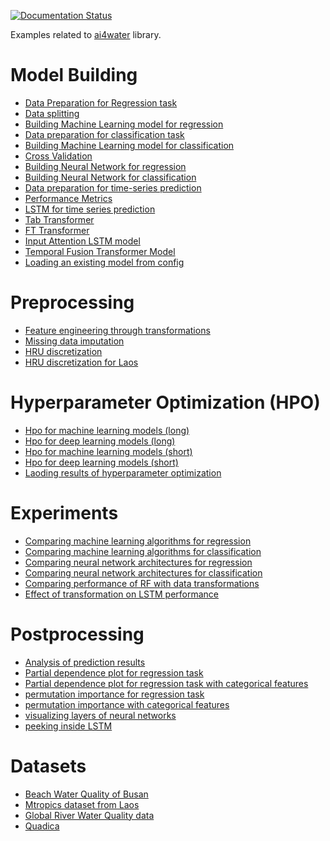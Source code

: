 
[![Documentation Status](https://readthedocs.org/projects/ai4water-examples/badge/?version=latest)](https://ai4water.readthedocs.io/projects/Examples/en/latest/?badge=latest)


Examples related to [ai4water](https://ai4water.readthedocs.io/) library.

Model Building
===============

   * [Data Preparation for Regression task](docs/source/_notebooks/model/data_prep_rgr.ipynb)
   * [Data splitting](docs/source/_notebooks/model/data_splitting.ipynb)
   * [Building Machine Learning model for regression](docs/source/_notebooks/model/ml_rgr.ipynb)
   * [Data preparation for classification task](docs/source/_notebooks/model/data_prep_cls.ipynb)
   * [Building Machine Learning model for classification ](docs/source/_notebooks/model/ml_rgr.ipynb)
   * [Cross Validation](docs/source/_notebooks/model/cross_val_rf.ipynb)
   * [Building Neural Network for regression ](docs/source/_notebooks/model/dl_rgr.ipynb)
   * [Building Neural Network for classification ](docs/source/_notebooks/model/dl_rgr.ipynb)
   * [Data preparation for time-series prediction ](docs/source/_notebooks/model/data_prep_ts.ipynb)
   * [Performance Metrics ](docs/source/_notebooks/model/performance_metrics.ipynb)
   * [LSTM for time series prediction ](docs/source/_notebooks/model/lstm_rgr.ipynb)
   * [Tab Transformer ](docs/source/_notebooks/model/tab_transformer.ipynb)
   * [FT Transformer ](docs/source/_notebooks/model/ft_transformer.ipynb)
   * [Input Attention LSTM model ](docs/source/_notebooks/model/interpretability_ia.ipynb)
   * [Temporal Fusion Transformer Model](docs/source/_notebooks/model/tft.ipynb)
   * [Loading an existing model from config](docs/source/_notebooks/model/from_config.ipynb)


Preprocessing
==============

   * [Feature engineering through transformations](docs/source/_notebooks/preprocessing/transformations.ipynb)
   * [Missing data imputation](docs/source/_notebooks/preprocessing/imputation.ipynb)
   * [HRU discretization](docs/source/_notebooks/preprocessing/hru_discretization.ipynb)
   * [HRU discretization for Laos](docs/source/_notebooks/preprocessing/hru_discretization_laos.ipynb)


Hyperparameter Optimization (HPO)
==================================

   * [Hpo for machine learning models (long)](docs/source/_notebooks/hpo/hpo_ml_long.ipynb)
   * [Hpo for deep learning models (long)](docs/source/_notebooks/hpo/hpo_nn_long.ipynb)
   * [Hpo for machine learning models (short)](docs/source/_notebooks/hpo/hpo_ml_short.ipynb)
   * [Hpo for deep learning models (short)](docs/source/_notebooks/hpo/hpo_nn_short.ipynb)
   * [Laoding results of hyperparameter optimization](docs/source/_notebooks/hpo/load_hpo.ipynb)


Experiments
================

   * [Comparing machine learning algorithms for regression ](docs/source/_notebooks/experiments/ml_rgr_exp.ipynb)
   * [Comparing machine learning algorithms for classification](docs/source/_notebooks/experiments/ml_cls_exp.ipynb)
   * [Comparing neural network architectures for regression](docs/source/_notebooks/experiments/dl_rgr_exp.ipynb)
   * [Comparing neural network architectures for classification](docs/source/_notebooks/experiments/dl_cls_exp.ipynb)
   * [Comparing performance of RF with data transformations](docs/source/_notebooks/experiments/ml_transformation.ipynb)
   * [Effect of transformation on LSTM performance](docs/source/_notebooks/experiments/dl_transformation.ipynb)


Postprocessing
================

   * [Analysis of prediction results](docs/source/_notebooks/postprocessing/pred_analysis_rgr.ipynb)
   * [Partial dependence plot for regression task](docs/source/_notebooks/postprocessing/pdp_rgr.ipynb)
   * [Partial dependence plot for regression task with categorical features](docs/source/_notebooks/postprocessing/pdp_cat_rgr.ipynb)
   * [permutation importance for regression task](docs/source/_notebooks/postprocessing/pimp_rgr.ipynb)
   * [permutation importance with categorical features](docs/source/_notebooks/postprocessing/pimp_rgr_cat.ipynb)
   * [visualizing layers of neural networks](docs/source/_notebooks/postprocessing/vis_nn_lyrs.ipynb)
   * [peeking inside LSTM](docs/source/_notebooks/postprocessing/vis_lstm.ipynb)


Datasets
==============

   * [Beach Water Quality of Busan](docs/source/_notebooks/datasets/busan_beach.ipynb)
   * [Mtropics dataset from Laos](docs/source/_notebooks/datasets/mtropics_laos.ipynb)
   * [Global River Water Quality data](docs/source/_notebooks/datasets/grqa.ipynb)
   * [Quadica](docs/source/_notebooks/datasets/quadica.ipynb)